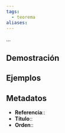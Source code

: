 ```yaml
---
tags:
  - teorema
aliases:
---
```

...

## Demostración

## Ejemplos

## Metadatos
- **Referencia**::
- **Título**::
- **Orden**::
